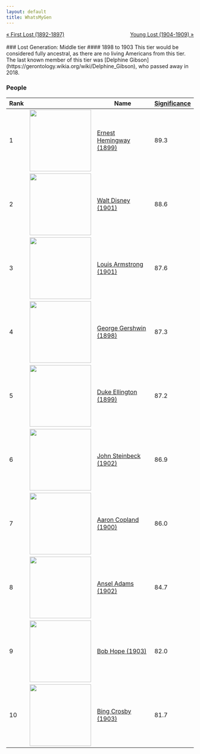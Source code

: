 ```yaml
---
layout: default
title: WhatsMyGen
---
```

<div style="overflow: hidden"><a href="/WhatsMyGen/generations/lost-first.html" class="previous" style="float: left !important">&laquo; First Lost (1892-1897)</a><a href="/WhatsMyGen/generations/lost-young.html" class="next" style="float: right !important">Young Lost (1904-1909) &raquo;</a></div>
<br>
### Lost Generation: Middle tier
#### 1898 to 1903
This tier would be considered fully ancestral, as there are no living Americans from this tier. The last known member of this tier was [Delphine Gibson](https://gerontology.wikia.org/wiki/Delphine_Gibson), who passed away in 2018.

### People

Rank |     | Name                                  | <a href="/WhatsMyGen/FAQ.html#Significance">Significance</a>
---- | --- | ---------------------------------- | -------- 
1    | <img src="https://upload.wikimedia.org/wikipedia/commons/2/28/ErnestHemingway.jpg" width="165" />| [Ernest Hemingway (1899)](https://en.wikipedia.org/wiki/Ernest_Hemingway) |  89.3  
2    | <img src="https://upload.wikimedia.org/wikipedia/commons/d/df/Walt_Disney_1946.JPG" width="165" />| [Walt Disney (1901)](https://en.wikipedia.org/wiki/Walt_Disney) |    88.6
3    | <img src="https://upload.wikimedia.org/wikipedia/commons/0/0e/Louis_Armstrong_restored.jpg" width="165" /> | [Louis Armstrong (1901)](https://en.wikipedia.org/wiki/Louis_Armstrong) |  87.6  
4    | <img src="https://upload.wikimedia.org/wikipedia/commons/6/68/George_Gershwin_1937.jpg" width="165" /> | [George Gershwin (1898)](https://en.wikipedia.org/wiki/George_Gershwin) |    87.3
5    | <img src="https://upload.wikimedia.org/wikipedia/commons/a/af/Duke_Ellington_-_publicity.JPG" width="165" /> | [Duke Ellington (1899)](https://en.wikipedia.org/wiki/Duke_Ellington) |    87.2
6    | <img src="https://upload.wikimedia.org/wikipedia/commons/e/e7/John_Steinbeck_1962.jpg" width="165" /> | [John Steinbeck (1902)](https://en.wikipedia.org/wiki/John_Steinbeck) |    86.9
7    | <img src="https://upload.wikimedia.org/wikipedia/commons/0/05/Aaron_Copland_1970.JPG" width="165" /> | [Aaron Copland (1900)](https://en.wikipedia.org/wiki/Aaron_Copland) |   86.0 
8    | <img src="https://upload.wikimedia.org/wikipedia/commons/0/05/Ansel_Adams_and_camera.jpg" width="165" /> | [Ansel Adams (1902)](https://en.wikipedia.org/wiki/Ansel_Adams) |    84.7
9    | <img src="https://upload.wikimedia.org/wikipedia/commons/f/f5/Bob_Hope%2C_1978.jpg" width="165" /> | [Bob Hope (1903)](https://en.wikipedia.org/wiki/Bob_Hope) |    82.0
10   | <img src="https://upload.wikimedia.org/wikipedia/commons/9/99/Bing_Crosby_1951.jpg" width="165" /> | [Bing Crosby (1903)](https://en.wikipedia.org/wiki/Bing_crosby) |    81.7
